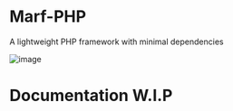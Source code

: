 <h1>Marf-PHP</h1>

<p origin="https://github.com/user-attachments/assets/e37c56af-acbf-4146-b19d-b623b6436418">A lightweight PHP framework with minimal dependencies</p>

![image](https://github.com/user-attachments/assets/3abe0b8f-c0a4-47c2-a8be-10b3345ae971)


<h1>Documentation W.I.P</h1>